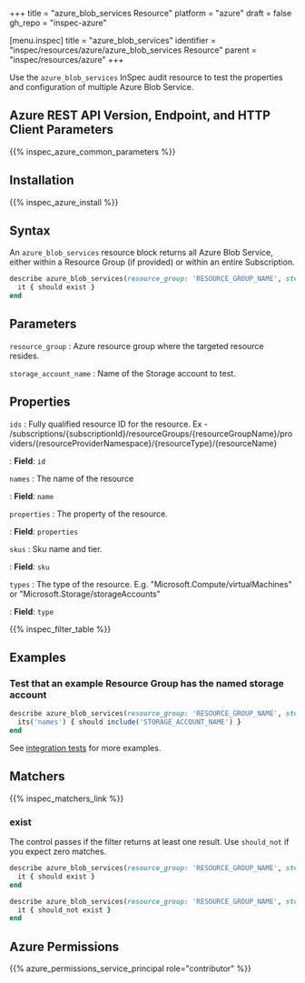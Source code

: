 +++
title = "azure_blob_services Resource"
platform = "azure"
draft = false
gh_repo = "inspec-azure"

[menu.inspec]
title = "azure_blob_services"
identifier = "inspec/resources/azure/azure_blob_services Resource"
parent = "inspec/resources/azure"
+++

Use the `azure_blob_services` InSpec audit resource to test the properties and configuration of multiple Azure Blob Service.

## Azure REST API Version, Endpoint, and HTTP Client Parameters

{{% inspec_azure_common_parameters %}}

## Installation

{{% inspec_azure_install %}}

## Syntax

An `azure_blob_services` resource block returns all Azure Blob Service, either within a Resource Group (if provided) or within an entire Subscription.

```ruby
describe azure_blob_services(resource_group: 'RESOURCE_GROUP_NAME', storage_account_name: 'STORAGE_ACCOUNT_NAME') do
  it { should exist }
end
```

## Parameters

`resource_group`
: Azure resource group where the targeted resource resides.

`storage_account_name`
: Name of the Storage account to test.

## Properties

`ids`
: Fully qualified resource ID for the resource. Ex - /subscriptions/{subscriptionId}/resourceGroups/{resourceGroupName}/providers/{resourceProviderNamespace}/{resourceType}/{resourceName}

: **Field**: `id`

`names`
: The name of the resource

: **Field**: `name`

`properties`
: The property of the resource.

: **Field**: `properties`

`skus`
: Sku name and tier.

: **Field**: `sku`

`types`
: The type of the resource. E.g. "Microsoft.Compute/virtualMachines" or "Microsoft.Storage/storageAccounts"

: **Field**: `type`

{{% inspec_filter_table %}}

## Examples

### Test that an example Resource Group has the named storage account

```ruby
describe azure_blob_services(resource_group: 'RESOURCE_GROUP_NAME', storage_account_name: 'STORAGE_ACCOUNT_NAME') do
  its('names') { should include('STORAGE_ACCOUNT_NAME') }
end
```

See [integration tests](../../test/integration/verify/controls/azure_blob_services.rb) for more examples.

## Matchers

{{% inspec_matchers_link %}}

### exist

The control passes if the filter returns at least one result. Use `should_not` if you expect zero matches.

```ruby
describe azure_blob_services(resource_group: 'RESOURCE_GROUP_NAME', storage_account_name: 'STORAGE_ACCOUNT_NAME') do
  it { should exist }
end
```

```ruby
describe azure_blob_services(resource_group: 'RESOURCE_GROUP_NAME', storage_account_name: 'STORAGE_ACCOUNT_NAME') do
  it { should_not exist }
end
```

## Azure Permissions

{{% azure_permissions_service_principal role="contributor" %}}
